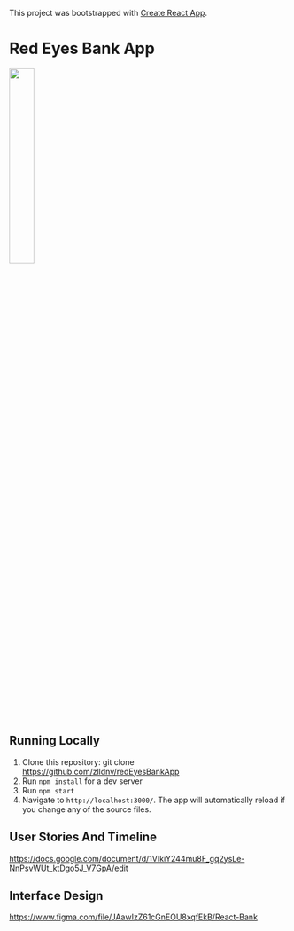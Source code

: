 This project was bootstrapped with [Create React App](https://github.com/facebook/create-react-app).

# Red Eyes Bank App
<img src="https://github.com/samorukovaas/react__test/blob/master/logo.jpg" width="30%">

## Running Locally

1. Clone this repository: git clone https://github.com/zlldnv/redEyesBankApp
2. Run `npm install` for a dev server
3. Run `npm start` 
4. Navigate to `http://localhost:3000/`. The app will automatically reload if you change any of the source files.

## User Stories And Timeline

https://docs.google.com/document/d/1VIkiY244mu8F_gq2ysLe-NnPsvWUt_ktDgo5J_V7GpA/edit

## Interface Design

https://www.figma.com/file/JAawIzZ61cGnEOU8xqfEkB/React-Bank
